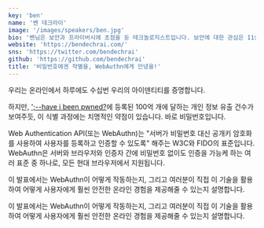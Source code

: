 ```yaml
---
key: 'ben'
name: '벤 데크라이'
image: '/images/speakers/ben.jpg'
bio: '벤님은 보안과 프라이버시에 초점을 둔 테크놀로지스트입니다. 보안에 대한 관심은 11살 때부터 시작되었는데, 부모님이 가족 컴퓨터를 계속 먹통으로 만드는 걸 막기 위해 소프트웨어를 하나 만들어 본 것이 그 시작이었습니다. 결국 Auth0의 디벨로퍼 애드보킷(developer advocate)으로 일하게 되었죠. 윤리적 속임수부터 파괴적 자동화까지, 개발자들이 실험의 즐거움을 발견하게 도와주는 걸 좋아하며, 트위터와 인스타그램 @bendechrai에서 만나볼 수 있습니다.'
website: 'https://bendechrai.com/'
sns: 'https://twitter.com/bendechrai'
github: 'https://github.com/bendechrai'
title: '비밀번호에겐 작별을, WebAuthn에게 안녕을!'
---
```


우리는 온라인에서 하루에도 수십번 우리의 아이덴티티를 증명합니다.


하지만, [';--have i been pwned?](https://haveibeenpwned.com/)에 등록된 100억 개에 달하는 개인 정보 유출 건수가 보여주듯, 이 식별 과정에는 치명적인 약점이 있습니다. 바로 비밀번호입니다.

Web Authentication API(또는 WebAuthn)는 "서버가 비밀번호 대신 공개키 암호화를 사용하여 사용자를 등록하고 인증할 수 있도록" 해주는 W3C와 FIDO의 표준입니다. WebAuthn은 서버와 브라우저와 인증자 간에 비밀번호 없이도 인증을 가능케 하는 여러 표준 중 하나로, 모든 현대 브라우저에서 지원됩니다.

이 발표에서는 WebAuthn이 어떻게 작동하는지, 그리고 여러분이 직접 이 기술을 활용하여 어떻게 사용자에게 훨씬 안전한 온라인 경험을 제공해줄 수 있는지 설명합니다.


이 발표에서는 WebAuthn이 어떻게 작동하는지, 그리고 여러분이 직접 이 기술을 활용하여 어떻게 사용자에게 훨씬 안전한 온라인 경험을 제공해줄 수 있는지 설명합니다.
